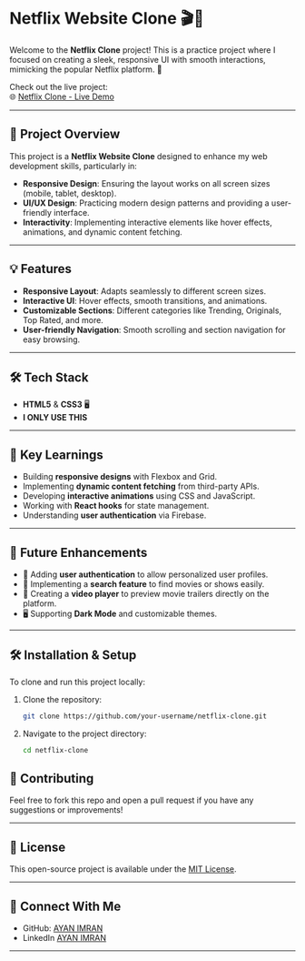 # Netflix Website Clone 🎬🍿

Welcome to the **Netflix Clone** project! This is a practice project where I focused on creating a sleek, responsive UI with smooth interactions, mimicking the popular Netflix platform. 🚀

Check out the live project:  
🌐 [Netflix Clone - Live Demo]()

---

## 📖 Project Overview

This project is a **Netflix Website Clone** designed to enhance my web development skills, particularly in:

- **Responsive Design**: Ensuring the layout works on all screen sizes (mobile, tablet, desktop).
- **UI/UX Design**: Practicing modern design patterns and providing a user-friendly interface.
- **Interactivity**: Implementing interactive elements like hover effects, animations, and dynamic content fetching.

---

## 💡 Features

- **Responsive Layout**: Adapts seamlessly to different screen sizes.
- **Interactive UI**: Hover effects, smooth transitions, and animations.
- **Customizable Sections**: Different categories like Trending, Originals, Top Rated, and more.
- **User-friendly Navigation**: Smooth scrolling and section navigation for easy browsing.

---

## 🛠️ Tech Stack

- **HTML5** & **CSS3** 🖥️
- **I ONLY USE THIS**
---

## 🌟 Key Learnings

- Building **responsive designs** with Flexbox and Grid.
- Implementing **dynamic content fetching** from third-party APIs.
- Developing **interactive animations** using CSS and JavaScript.
- Working with **React hooks** for state management.
- Understanding **user authentication** via Firebase.

---

## 🎯 Future Enhancements

- 💾 Adding **user authentication** to allow personalized user profiles.
- 🔎 Implementing a **search feature** to find movies or shows easily.
- 🎥 Creating a **video player** to preview movie trailers directly on the platform.
- 🖥️ Supporting **Dark Mode** and customizable themes.

---


## 🛠️ Installation & Setup

To clone and run this project locally:

1. Clone the repository:
   ```bash
   git clone https://github.com/your-username/netflix-clone.git
   ```

2. Navigate to the project directory:
   ```bash
   cd netflix-clone
   ```

## 👥 Contributing

Feel free to fork this repo and open a pull request if you have any suggestions or improvements!

---

## 📜 License

This open-source project is available under the [MIT License](LICENSE).

---

## 💬 Connect With Me

- GitHub: [AYAN IMRAN](https://github.com/AYAN-IMRAN)
- LinkedIn [AYAN IMRAN](https://linkedin.com/in/ayanimran)

---
